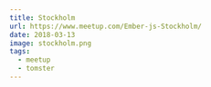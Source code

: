 ```yaml
---
title: Stockholm
url: https://www.meetup.com/Ember-js-Stockholm/
date: 2018-03-13
image: stockholm.png
tags:
  - meetup
  - tomster
---
```

